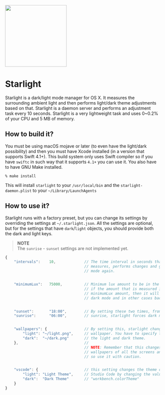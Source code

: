 
<img src="https://user-images.githubusercontent.com/2157285/46095220-e38ba580-c1c8-11e8-94dc-730d14f834c8.png" width="200">

# Starlight
Starlight is a dark/light mode manager for OS X. It measures the surrounding ambient light and then performs light/dark theme adjustments based on that. Starlight is a daemon server and performs an adjustment task every 10 seconds. Starlight is a very lightweight task and uses 0~0.2% of your CPU and 5 MB of memory.

## How to build it?
You must be using macOS mojave or later (to even have the light/dark possibility) and then you must have Xcode installed (in a version that supports Swift 4.1+). This build system only uses Swift compiler so if you have `swiftc` in such way that it supports `4.1+` you can use it. You also have to have GNU Make installed.

```
% make install
```

This will install `starlight` to your `/usr/local/bin` and the `starlight-daemon.plist` to your `~/Library/LaunchAgents`

## How to use it?
Starlight runs with a factory preset, but you can change its settings by overriding the settings at `~/.starlight.json`. All the settings are optional, but for the settings that have `dark`/`light` objects, you should provide both the dark and light keys.

> __NOTE__ <br>
> The `sunrise` - `sunset` settings are not implemented yet.

```js
{
    "intervals":    10,             // The time interval in seconds that starlight
                                    // measures, performs changes and goes to idle
                                    // mode again.


    "minimumLux":   75000,          // Minimum lux amount to be in the light mode.
                                    // if the amount that is measured is under the
                                    // minimumLux amount, then it will change to
                                    // dark mode and in other cases back to light.


    "sunset":       "18:00",        // By setting these two times, from sunset to
    "sunrise":      "06:00",        // sunrise, starlight forces dark mode.


    "wallpapers": {                 // By setting this, starlight changes the
        "light": "~/light.png",     // wallpaper. You have to specify the path of
        "dark":  "~/dark.png"       // the light and dark theme.
    },                              //
                                    // NOTE: Remember that this changes "all" the
                                    // wallpapers of all the screens and monitors.
                                    // so use it with caution.


    "vscode": {                     // this setting changes the theme of Visual
        "light": "Light Theme",     // Studio Code by changing the value of the
        "dark":  "Dark Theme"       // "workbench.colorTheme"
    }
}
```